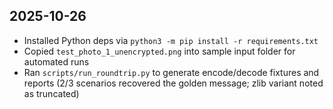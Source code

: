 ## 2025-10-26
- Installed Python deps via `python3 -m pip install -r requirements.txt`
- Copied `test_photo_1_unencrypted.png` into sample input folder for automated runs
- Ran `scripts/run_roundtrip.py` to generate encode/decode fixtures and reports (2/3 scenarios recovered the golden message; zlib variant noted as truncated)
